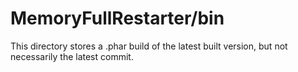 MemoryFullRestarter/bin
===
This directory stores a .phar build of the latest built version, but not necessarily the latest commit.
